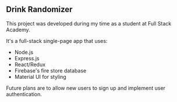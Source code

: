## Drink Randomizer
This project was developed during my time as a student at Full Stack Academy. 

It's a full-stack single-page app that uses: 
* Node.js 
* Express.js 
* React/Redux 
* Firebase's fire store database
* Material UI for styling

Future plans are to allow new users to sign up and implement user authentication. 
